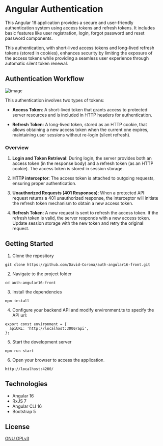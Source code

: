 
# Angular Authentication
This Angular 16 application provides a secure and user-friendly authentication system using access tokens and refresh tokens. It includes basic features like user registration, login, forgot password and reset password components.

This authentication, with short-lived access tokens and long-lived refresh tokens (stored in cookies), enhances security by limiting the exposure of the access tokens while providing a seamless user experience through automatic silent token renewal.


## Authentication Workflow

![image](https://is.docs.wso2.com/en/5.10.0/assets/img/using-wso2-identity-server/oauth-refresh-token-diagram.png)

This authentication involves two types of tokens:

- **Access Token**: A short-lived token that grants access to protected server resources and is included in HTTP headers for authentication.

- **Refresh Token**: A long-lived token, stored as an HTTP cookie, that allows obtaining a new access token when the current one expires, maintaining user sessions without re-login (silent refresh).


### Overview

1. **Login and Token Retrieval**: During login, the server provides both an access token (in the response body) and a refresh token (as an HTTP cookie). The access token is stored in session storage.

2. **HTTP interceptor**: The access token is attached to outgoing requests, ensuring proper authentication.

3. **Unauthorized Requests (401 Responses)**: When a protected API request returns a 401 unauthorized response, the interceptor will initiate the refresh token mechanism to obtain a new access token.

4. **Refresh Token**: A new request is sent to refresh the access token. If the refresh token is valid, the server responds with a new access token. Update session storage with the new token and retry the original request.


## Getting Started

1. Clone the repository 
```
git clone https://github.com/David-Corona/auth-angular16-front.git
```
2. Navigate to the project folder
```
cd auth-angular16-front
```
3. Install the dependencies
```
npm install
```
4. Configure your backend API and modify environment.ts to specify the API url:
```
export const environment = {
  apiURL: 'http://localhost:3000/api',
};

```
5. Start the development server
```
npm run start
```
6. Open your browser to access the application.
```
http://localhost:4200/
```


## Technologies
- Angular 16
- RxJS 7
- Angular CLI 16
- Bootstrap 5


## License
[GNU GPLv3](https://choosealicense.com/licenses/gpl-3.0/)
